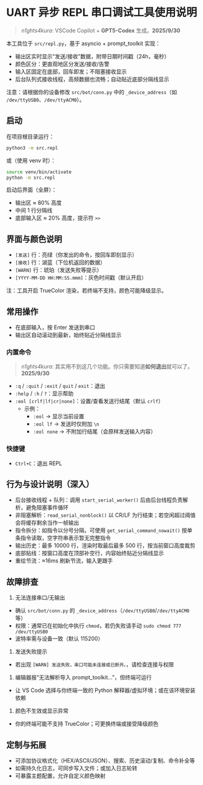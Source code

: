 # UART 异步 REPL 串口调试工具使用说明

> *n1ghts4kura*: VSCode Copilot + **GPT5-Codex** 生成。**2025/9/30**

本工具位于 `src/repl.py`，基于 asyncio + prompt_toolkit 实现：

- 输出区实时显示“发送/接收”数据，附带日期时间戳（24h，毫秒）
- 颜色区分：更直观地区分发送/接收/告警
- 输入区固定在底部，回车即发；不阻塞接收显示
- 后台队列式接收线程，高频数据也流畅；自动贴近底部分隔线显示

注意：请根据你的设备修改 `src/bot/conn.py` 中的 `_device_address`（如 `/dev/ttyUSB0`、`/dev/ttyACM0`）。

## 启动

在项目根目录运行：

```bash
python3 -m src.repl
```

或（使用 venv 时）：

```bash
source venv/bin/activate
python -m src.repl
```

启动后界面（全屏）：

- 输出区 ≈ 80% 高度
- 中间 1 行分隔线
- 底部输入区 ≈ 20% 高度，提示符 `>>`

## 界面与颜色说明

- `[发送]` 行：亮绿（你发出的命令，按回车即刻显示）
- `[接收]` 行：湖蓝（下位机返回的数据）
- `[WARN]` 行：琥珀（发送失败等提示）
- `[YYYY-MM-DD HH:MM:SS.mmm]`：灰色时间戳（默认开启）

注：工具开启 TrueColor 渲染，若终端不支持，颜色可能降级显示。

## 常用操作

- 在底部输入，按 Enter 发送到串口
- 输出区自动滚动到最新，始终贴近分隔线显示

### 内置命令

> *n1ghts4kura*: 其实用不到这几个功能。你只需要知道**如何退出**就可以了。**2025/9/30**

- `:q` / `:quit` / `:exit` / `quit` / `exit`：退出
- `:help` / `:h` / `?`：显示帮助
- `:eol [crlf|lf|cr|none]`：设置/查看发送行结尾（默认 `crlf`）
  - 示例：
    - `:eol` → 显示当前设置
    - `:eol lf` → 发送时仅附加 `\n`
    - `:eol none` → 不附加行结尾（会原样发送输入内容）

### 快捷键

- `Ctrl+C`：退出 REPL

## 行为与设计说明（深入）

- 后台接收线程 + 队列：调用 `start_serial_worker()` 后由后台线程负责解析，避免阻塞事件循环
- 非阻塞解析：`read_serial_nonblock()` 以 CR/LF 为行结束；若空闲超过阈值会将缓存剩余当作一帧输出
- 指令拆分：如指令以分号分隔，可使用 `get_serial_command_nowait()` 按单条指令读取，空字符串表示暂无完整指令
- 输出历史：最多 10000 行，渲染时取最后最多 500 行，按当前窗口高度裁剪
- 底部贴线：按窗口高度在顶部补空行，内容始终贴近分隔线显示
- 重绘节流：≈16ms 刷新节流，输入更跟手

## 故障排查

1. 无法连接串口/无输出

- 确认 `src/bot/conn.py` 的 `_device_address`（`/dev/ttyUSB0`/`/dev/ttyACM0` 等）
- 权限：通常已在初始化中执行 `chmod`，若仍失败请手动 `sudo chmod 777 /dev/ttyUSB0`
- 波特率需与设备一致（默认 115200）

1. 发送失败提示

- 若出现 `[WARN] 发送失败，串口可能未连接或已断开。`，请检查连接与权限

1. 编辑器报“无法解析导入 prompt_toolkit...”，但终端可运行

- 让 VS Code 选择与你终端一致的 Python 解释器/虚拟环境；或在该环境安装依赖

1. 颜色不生效或显示异常

- 你的终端可能不支持 TrueColor；可更换终端或接受降级颜色

## 定制与拓展

- 可添加协议格式化（HEX/ASCII/JSON）、搜索、历史滚动/复制、命令补全等
- 如需持久化日志，可同步写入文件；或加入日志轮转
- 可暴露主题配置，允许自定义颜色映射
